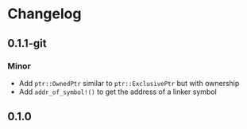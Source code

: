 # Changelog

## 0.1.1-git

### Minor

- Add `ptr::OwnedPtr` similar to `ptr::ExclusivePtr` but with ownership
- Add `addr_of_symbol!()` to get the address of a linker symbol

## 0.1.0

<!-- Increment to skip CHANGELOG.md test: 2 -->
